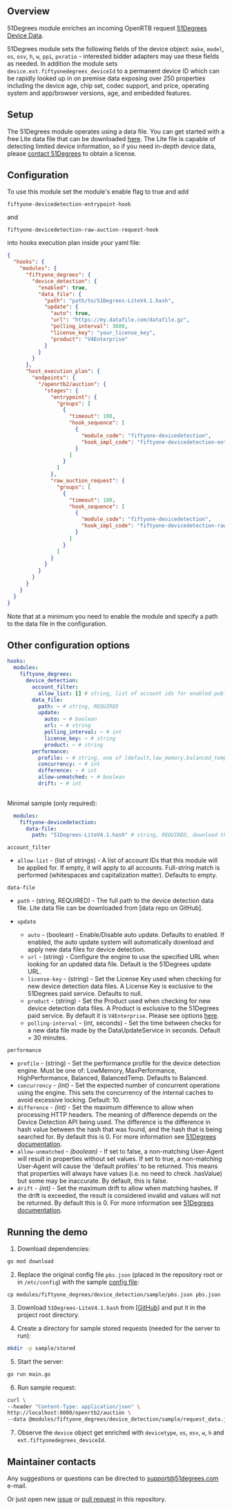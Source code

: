 ## Overview

51Degrees module enriches an incoming OpenRTB request [51Degrees Device Data](https://51degrees.com/documentation/_device_detection__overview.html).

51Degrees module sets the following fields of the device object: `make`, `model`, `os`, `osv`, `h`, `w`, `ppi`, `pxratio` - interested bidder adapters may use these fields as needed.  In addition the module sets `device.ext.fiftyonedegrees_deviceId` to a permanent device ID which can be rapidly looked up in on premise data exposing over 250 properties including the device age, chip set, codec support, and price, operating system and app/browser versions, age, and embedded features.

## Setup

The 51Degrees module operates using a data file. You can get started with a free Lite data file that can be downloaded [here](https://github.com/51Degrees/device-detection-data/blob/main/51Degrees-LiteV4.1.hash). The Lite file is capable of detecting limited device information, so if you need in-depth device data, please [contact 51Degrees](https://51degrees.com/contact-us?ContactReason=Free%20Trial) to obtain a license.

## Configuration

To use this module set the module's enable flag to true and add 

```fiftyone-devicedetection-entrypoint-hook``` 

and 

```fiftyone-devicedetection-raw-auction-request-hook``` 

into hooks execution plan inside your yaml file:

```json
{
  "hooks": {
    "modules": {
      "fiftyone_degrees": {
        "device_detection": {
          "enabled": true,
          "data_file": {
            "path": "path/to/51Degrees-LiteV4.1.hash",
            "update": {
              "auto": true,
              "url": "https://my.datafile.com/datafile.gz",
              "polling_interval": 3600,
              "license_key": "your_license_key",
              "product": "V4Enterprise"
            }
          }
        }
      },
      "host_execution_plan": {
        "endpoints": {
          "/openrtb2/auction": {
            "stages": {
              "entrypoint": {
                "groups": [
                  {
                    "timeout": 100,
                    "hook_sequence": [
                      {
                        "module_code": "fiftyone-devicedetection",
                        "hook_impl_code": "fiftyone-devicedetection-entrypoint-hook"
                      }
                    ]
                  }
                ]
              },
              "raw_auction_request": {
                "groups": [
                  {
                    "timeout": 100,
                    "hook_sequence": [
                      {
                        "module_code": "fiftyone-devicedetection",
                        "hook_impl_code": "fiftyone-devicedetection-raw-auction-request-hook"
                      }
                    ]
                  }
                ]
              }
            }
          }
        }
      }
    }
  }
}
```

Note that at a minimum you need to enable the module and specify a path to the data file in the configuration.

## Other configuration options

```yaml
hooks:
  modules:
    fiftyone_degrees:
      device_detection:
        account_filter:
          allow_list: [] # string, list of account ids for enabled publishers, or empty for all
        data_file:
          path: ~ # string, REQUIRED
          update:
            auto: ~ # boolean
            url: ~ # string
            polling_interval: ~ # int
            license_key: ~ # string
            product: ~ # string
        performance:
          profile: ~ # string, one of [default,low_memory,balanced_temp,balanced,high_performance, in_memory]
          concurrency: ~ # int
          difference: ~ # int
          allow-unmatched: ~ # boolean
          drift: ~ # int
      

```

Minimal sample (only required):

```yaml
  modules:
    fiftyone-devicedetection:
      data-file:
        path: "51Degrees-LiteV4.1.hash" # string, REQUIRED, download the sample from https://github.com/51Degrees/device-detection-data/blob/main/51Degrees-LiteV4.1.hash or Enterprise from https://51degrees.com/pricing
```

``account_filter``
 * ``allow-list`` - (list of strings) - A list of account IDs that this module will be applied for.  If empty, it will apply to all accounts. Full-string match is performed (whitespaces and capitalization matter). Defaults to empty.

``data-file``
 * ``path`` - (string, REQUIRED) - The full path to the device detection data file. Lite data file can be downloaded from [data repo on GitHub].

 * ``update``
   * ``auto`` - (boolean) - Enable/Disable auto update. Defaults to enabled. If enabled, the auto update system will automatically download and apply new data files for device detection.
   * ``url`` - (string) - Configure the engine to use the specified URL when looking for an updated data file. Default is the 51Degrees update URL.
   * ``license-key`` - (string) - Set the License Key used when checking for new device detection data files. A License Key is exclusive to the 51Degrees paid service. Defaults to null.
   * ``product`` - (string) - Set the Product used when checking for new device detection data files. A Product is exclusive to the 51Degrees paid service. By default it is `V4Enterprise`.  Please see options [here](https://51degrees.com/documentation/_info__distributor.html).
   * ``polling-interval`` - (int, seconds) - Set the time between checks for a new data file made by the DataUpdateService in seconds. Default = 30 minutes.

``performance``
  * ``profile`` - (string) - Set the performance profile for the device detection engine. Must be one of: LowMemory, MaxPerformance, HighPerformance, Balanced, BalancedTemp. Defaults to Balanced.
  * `concurrency` - _(int)_ - Set the expected number of concurrent operations using the engine. This sets the concurrency of the internal caches to avoid excessive locking. Default: 10.
  * `difference` - _(int)_ - Set the maximum difference to allow when processing HTTP headers. The meaning of difference depends on the Device Detection API being used. The difference is the difference in hash value between the hash that was found, and the hash that is being searched for. By default this is 0. For more information see [51Degrees documentation](https://51degrees.com/documentation/_device_detection__hash.html).
  * `allow-unmatched` - _(boolean)_ - If set to false, a non-matching User-Agent will result in properties without set values.
  If set to true, a non-matching User-Agent will cause the 'default profiles' to be returned. This means that properties will always have values (i.e. no need to check .hasValue) but some may be inaccurate. By default, this is false.
  * `drift` - _(int)_ - Set the maximum drift to allow when matching hashes. If the drift is exceeded, the result is considered invalid and values will not be returned. By default this is 0. For more information see [51Degrees documentation](https://51degrees.com/documentation/_device_detection__hash.html).

## Running the demo

1. Download dependencies:
```bash
go mod download
```

2. Replace the original config file `pbs.json` (placed in the repository root or in `/etc/config`) with the sample [config file](sample/pbs.json): 
```
cp modules/fiftyone_degrees/device_detection/sample/pbs.json pbs.json
```

3. Download `51Degrees-LiteV4.1.hash` from [[GitHub](https://github.com/51Degrees/device-detection-data/blob/main/51Degrees-LiteV4.1.hash)] and put it in the project root directory.

4. Create a directory for sample stored requests (needed for the server to run):
```bash
mkdir -p sample/stored
```

5. Start the server:
```bash
go run main.go
```

6. Run sample request:
```bash
curl \
--header "Content-Type: application/json" \
http://localhost:8000/openrtb2/auction \
--data @modules/fiftyone_degrees/device_detection/sample/request_data.json
```

7. Observe the `device` object get enriched with `devicetype`, `os`, `osv`, `w`, `h` and `ext.fiftyonedegrees_deviceId`.

## Maintainer contacts

Any suggestions or questions can be directed to [support@51degrees.com](support@51degrees.com) e-mail.

Or just open new [issue](https://github.com/prebid/prebid-server/issues/new) or [pull request](https://github.com/prebid/prebid-server/pulls) in this repository.